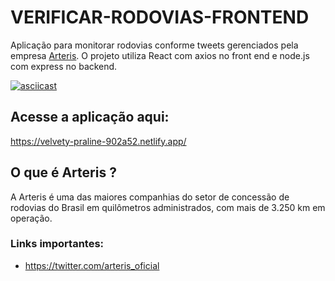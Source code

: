 # VERIFICAR-RODOVIAS-FRONTEND
 Aplicação para monitorar rodovias conforme tweets gerenciados pela empresa [Arteris](https://twitter.com/arteris_oficial). O projeto utiliza React com axios no front end e node.js com express no backend.

[![asciicast](https://i.imgur.com/fam2Ylf.jpg)](https://i.imgur.com/C8Lpslq.mp4)

## Acesse a aplicação aqui:
https://velvety-praline-902a52.netlify.app/


## O que é Arteris ? 
A Arteris é uma das maiores companhias do setor de concessão de rodovias do Brasil em quilômetros administrados, com mais de 3.250 km em operação.



### Links importantes: 
- https://twitter.com/arteris_oficial 
